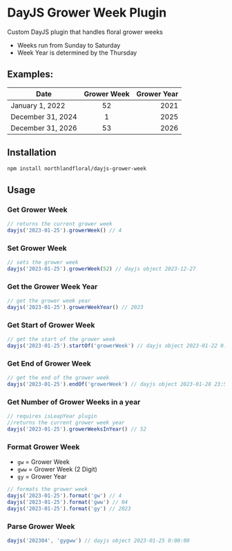 # DayJS Grower Week Plugin
Custom DayJS plugin that handles floral grower weeks
- Weeks run from Sunday to Saturday
- Week Year is determined by the Thursday

## Examples:
| Date              | Grower Week |  Grower Year |
|-------------------|:-----------:|-------------:|
| January 1, 2022   |  52         | 2021         |
| December 31, 2024 |  1          | 2025         |
| December 31, 2026 |  53         | 2026         |


## Installation
```bash
npm install northlandfloral/dayjs-grower-week
```

## Usage

### Get Grower Week
```javascript
// returns the current grower week
dayjs('2023-01-25').growerWeek() // 4
```

### Set Grower Week
```javascript
// sets the grower week
dayjs('2023-01-25').growerWeek(52) // dayjs object 2023-12-27
```

### Get the Grower Week Year
```javascript
// get the grower week year
dayjs('2023-01-25').growerWeekYear() // 2023
```

### Get Start of Grower Week
```javascript
// get the start of the grower week
dayjs('2023-01-25').startOf('growerWeek') // dayjs object 2023-01-22 0:00:00
```

### Get End of Grower Week
```javascript
// get the end of the grower week
dayjs('2023-01-25').endOf('growerWeek') // dayjs object 2023-01-28 23:59:59
```

### Get Number of Grower Weeks in a year 
```javascript
// requires isLeapYear plugin
//returns the current grower week year
dayjs('2023-01-25').growerWeeksInYear() // 52
```

### Format Grower Week
- ```gw``` = Grower Week
- ```gww``` = Grower Week (2 Digit)
- ```gy``` = Grower Year

```javascript
// formats the grower week
dayjs('2023-01-25').format('gw') // 4
dayjs('2023-01-25').format('gww') // 04
dayjs('2023-01-25').format('gy') // 2023
```

### Parse Grower Week
```javascript
dayjs('202304', 'gygww') // dayjs object 2023-01-25 0:00:00
```